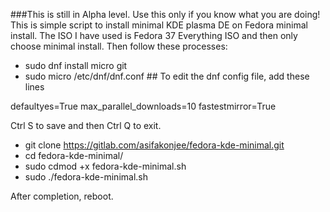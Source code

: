 ###This is still in Alpha level. Use this only if you know what you are doing!
This is simple script to install minimal KDE plasma DE on Fedora minimal install. The ISO I have used is Fedora 37 Everything ISO and then only choose minimal install. Then follow these processes:
- sudo dnf install micro git
- sudo micro /etc/dnf/dnf.conf ## To edit the dnf config file, add these lines

defaultyes=True
max_parallel_downloads=10
fastestmirror=True

Ctrl S to save and then Ctrl Q to exit.

- git clone https://gitlab.com/asifakonjee/fedora-kde-minimal.git
- cd fedora-kde-minimal/
- sudo cdmod +x fedora-kde-minimal.sh
- sudo ./fedora-kde-minimal.sh

After completion, reboot.

